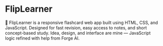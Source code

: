 # FlipLearner
🚀 FlipLearner is a responsive flashcard web app built using HTML, CSS, and JavaScript. Designed for fast revision, easy access to notes, and short concept-based study. Idea, design, and interface are mine — JavaScript logic refined with help from Forge AI.

